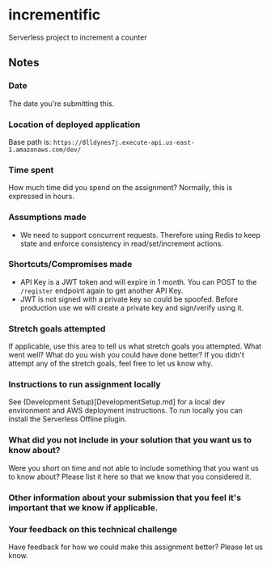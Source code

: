 # incrementific
Serverless project to increment a counter

## Notes

### Date
The date you're submitting this.

### Location of deployed application
Base path is: `https://8lldynes7j.execute-api.us-east-1.amazonaws.com/dev/`

### Time spent
How much time did you spend on the assignment? Normally, this is expressed in hours.

### Assumptions made
- We need to support concurrent requests. Therefore using Redis to keep state and enforce consistency in read/set/increment actions.

### Shortcuts/Compromises made
- API Key is a JWT token and will expire in 1 month. You can POST to the `/register` endpoint again to get another API Key.
- JWT is not signed with a private key so could be spoofed. Before production use we will create a private key and sign/verify using it.

### Stretch goals attempted
If applicable, use this area to tell us what stretch goals you attempted. What went well? What do you wish you
could have done better? If you didn't attempt any of the stretch goals, feel free to let us know why.

### Instructions to run assignment locally
See (Development Setup)[DevelopmentSetup.md] for a local dev environment and AWS deployment instructions. To run locally you can install the Serverless Offline plugin.

### What did you not include in your solution that you want us to know about?
Were you short on time and not able to include something that you want us to know
about? Please list it here so that we know that you considered it.

### Other information about your submission that you feel it's important that we know if applicable.

### Your feedback on this technical challenge
Have feedback for how we could make this assignment better? Please let us know.


